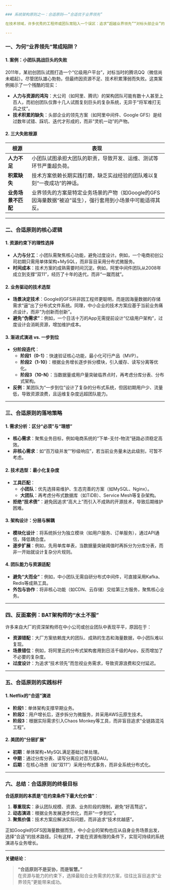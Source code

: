 ```yaml
---

### 系统架构原则之一：合适原则——“合适优于业界领先”

在技术领域，许多优秀的工程师或团队常陷入一个误区：追求“超越业界领先”“对标头部企业”的架构设计，试图通过“高大上”的技术方案证明自身能力。然而，这种理想主义往往以失败告终。**合适原则宣言**明确指出：“**合适优于业界领先**”，强调在资源、业务场景和团队能力的约束下，选择最贴合实际需求的解决方案才是成功的关键。

---
```


### 一、为何“业界领先”常成陷阱？

#### 1. **案例：小团队挑战巨头的失败**
2011年，某初创团队试图打造一个“亿级用户平台”，对标当时的腾讯QQ（微信尚未崛起）。尽管团队雄心勃勃，但最终因资源不足、技术积累薄弱而失败。这类案例揭示了一个残酷的现实：  
- **人力与资源的鸿沟**：大公司（如阿里、腾讯）的架构团队可能有数十人甚至上百人，而初创团队仅靠十几人试图复刻巨头的复杂系统，无异于“将军难打无兵之仗”。  
- **技术积累的缺失**：头部企业的领先方案（如阿里中间件、Google GFS）是经过数年试错、踩坑、迭代才形成的，而非“灵机一动”的产物。  

#### 2. **三大失败根源**
| **根源**                | **表现**                                                                 |
|-------------------------|-------------------------------------------------------------------------|
| **人力不足**            | 小团队试图承担大团队的职责，导致开发、运维、测试等环节严重超负荷。       |
| **积累缺失**            | 技术方案依赖长期实践打磨，缺乏实战经验的团队难以复刻“一夜成功”的神话。 |
| **业务场景不匹配**      | 业界领先的方案是特定业务场景的产物（如Google的GFS因海量数据“被迫”诞生），强行套用到小场景中可能适得其反。 |

---

### 二、合适原则的核心逻辑

#### 1. **资源约束下的理性选择**
- **人力与分工**：小团队需聚焦核心功能，避免过度设计。例如，一个电商初创公司初期只需用单体架构+MySQL，而非盲目采用分布式微服务。  
- **时间成本**：技术方案的成熟需要时间沉淀。例如，阿里中间件团队从2008年成立到支撑“双11”，经历了十年的迭代，而非“一蹴而就”。  

#### 2. **业务驱动的技术选型**
- **场景决定技术**：Google的GFS并非因工程师更聪明，而是因海量数据的存储需求“逼”出了分布式文件系统。同理，中小企业的技术方案应基于当前业务痛点设计，而非“为创新而创新”。  
- **避免“伪需求”**：例如，一个日活十万的App无需提前设计“亿级用户架构”，过度设计会消耗资源，增加维护成本。  

#### 3. **渐进式演进 vs. 一步到位**
- **分阶段迭代**：  
  - **阶段1（0-1）**：快速验证核心功能，最小化可行产品（MVP）。  
  - **阶段2（1-10）**：根据业务增长逐步拆分模块，引入缓存、读写分离等优化。  
  - **阶段3（10-N）**：当数据量或用户量突破临界点时，再考虑分库分表、分布式架构。  
- **反例**：某团队为“一步到位”设计了复杂的分布式系统，但因初期用户少、流量低，导致资源浪费，且运维复杂度远超团队能力。  

---

### 三、合适原则的落地策略

#### 1. **需求分析：区分“必须”与“理想”**
- **核心需求**：聚焦业务目标，例如电商系统的“下单-支付-物流”链路必须稳定高效。  
- **非核心需求**：如“百万级并发”“秒级响应”，若当前业务量未达此级别，可暂不考虑。  

#### 2. **技术选型：最小化复杂度**
- **工具匹配**：  
  - **小团队**：优先选择易维护、生态完善的方案（如MySQL、Nginx）。  
  - **大团队**：再考虑分布式数据库（如TiDB）、Service Mesh等复杂架构。  
- **拒绝“技术债”**：避免因追求“高大上”而引入不成熟的开源技术，导致后期维护困难。  

#### 3. **架构设计：分层与解耦**
- **模块化设计**：将系统拆分为独立模块（如用户服务、订单服务），通过API通信，降低耦合度。  
- **逐步扩展**：例如，先用单库单表，当数据量突破阈值时再拆分为分库分表，而非一开始就设计复杂分片规则。  

#### 4. **团队能力与资源适配**
- **避免“大而全”**：例如，中小团队无需自研分布式中间件，可直接采用Kafka、Redis等成熟工具。  
- **外包与协作**：将非核心功能（如CDN、云存储）交给第三方服务，聚焦核心业务。  

---

### 四、反面案例：BAT架构师的“水土不服”

许多来自大厂的资深架构师在中小公司或创业团队中表现平平，原因在于：  
- **资源错配**：大厂方案依赖庞大的团队、成熟的生态和海量数据，中小团队难以复现。  
- **场景错位**：例如，将阿里云的分布式架构套用到日活千级的App，反而增加了不必要的复杂度。  
- **过度设计**：为追求“技术领先”而忽视业务需求，导致资源浪费和交付延迟。  

---

### 五、合适原则的实践标杆

#### 1. **Netflix的“合适”演进**
- **阶段1**：单体架构支撑早期业务。  
- **阶段2**：用户增长后，逐步拆分为微服务，并采用AWS云原生技术。  
- **阶段3**：根据实际需求引入Chaos Monkey等工具，而非盲目追求“全链路混沌工程”。  

#### 2. **美团的“分层扩展”**
- **初期**：单体架构+MySQL满足基础订单处理。  
- **中期**：通过分库分表、读写分离应对百万级DAU。  
- **后期**：在核心场景（如“双11”）采用分布式事务，而非全系统分布式化。  

---

### 六、总结：合适原则的终极目标

**合适原则的本质是“在约束条件下最大化价值”**：  
1. **尊重现实**：承认团队规模、资源、业务阶段的限制，避免“好高骛远”。  
2. **动态演进**：根据业务发展逐步优化，而非“一步到位”。  
3. **聚焦价值**：技术方案应解决实际问题，而非追求“技术优越感”。  

正如Google的GFS因海量数据而生，中小企业的架构也应从自身业务场景出发，选择“合适”的技术路径。只有这样，才能在资源有限的条件下，实现可持续的系统演进与业务增长。

---

**关键结论**：  
> **“合适原则不是妥协，而是智慧。”**  
> 在资源与能力的约束下，选择最贴合业务需求的方案，往往比盲目追求“业界领先”更能带来成功。